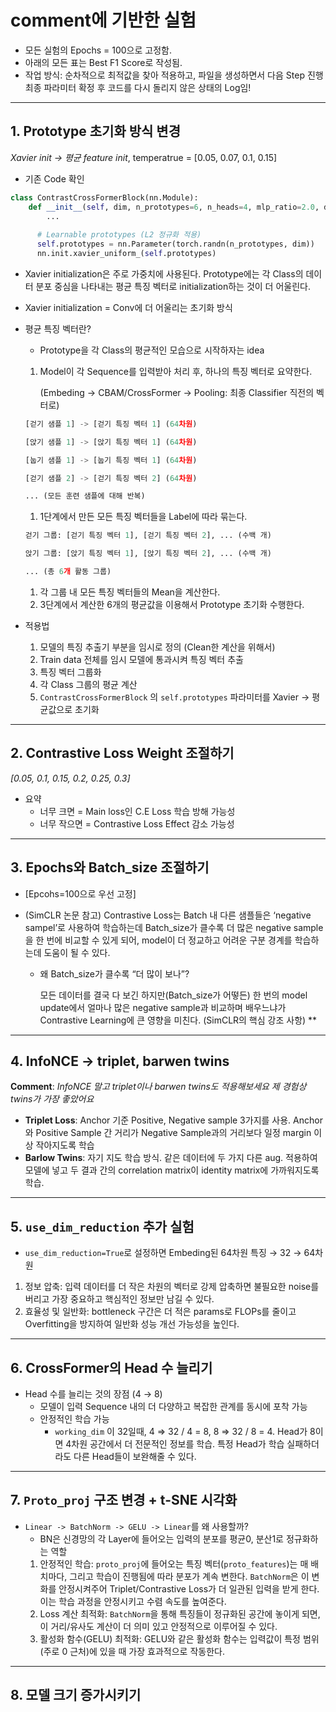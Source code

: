 # comment에 기반한 실험

- 모든 실험의 Epochs = 100으로 고정함.
- 아래의 모든 표는 Best F1 Score로 작성됨.
- 작업 방식: 순차적으로 최적값을 찾아 적용하고, 파일을 생성하면서 다음 Step 진행            최종 파라미터 확정 후 코드를 다시 돌리지 않은 상태의 Log임!

---

## 1. Prototype 초기화 방식 변경

*Xavier init -> 평균 feature init*, temperatrue = [0.05, 0.07, 0.1, 0.15]

- 기존 Code 확인

```python
class ContrastCrossFormerBlock(nn.Module):
	def __init__(self, dim, n_prototypes=6, n_heads=4, mlp_ratio=2.0, dropout=0.1):
		...
		
      # Learnable prototypes (L2 정규화 적용)
      self.prototypes = nn.Parameter(torch.randn(n_prototypes, dim))
      nn.init.xavier_uniform_(self.prototypes)
```

- Xavier initialization은 주로 가중치에 사용된다. Prototype에는 각 Class의 데이터 분포 중심을 나타내는 평균 특징 벡터로 initialization하는 것이 더 어울린다.
- Xavier initialization = Conv에 더 어울리는 초기화 방식
- 평균 특징 벡터란?
    - Prototype을 각 Class의 평균적인 모습으로 시작하자는 idea
    1. Model이 각 Sequence를 입력받아 처리 후, 하나의 특징 벡터로 요약한다. 
        
        (Embeding → CBAM/CrossFormer → Pooling: 최종 Classifier 직전의 벡터로)
        
    
    ```python
    [걷기 샘플 1] -> [걷기 특징 벡터 1] (64차원)
    
    [앉기 샘플 1] -> [앉기 특징 벡터 1] (64차원)
    
    [눕기 샘플 1] -> [눕기 특징 벡터 1] (64차원)
    
    [걷기 샘플 2] -> [걷기 특징 벡터 2] (64차원)
    
    ... (모든 훈련 샘플에 대해 반복)
    ```
    
    1. 1단계에서 만든 모든 특징 벡터들을 Label에 따라 묶는다.
    
    ```python
    걷기 그룹: [걷기 특징 벡터 1], [걷기 특징 벡터 2], ... (수백 개)
    
    앉기 그룹: [앉기 특징 벡터 1], [앉기 특징 벡터 2], ... (수백 개)
    
    ... (총 6개 활동 그룹)
    ```
    
    1. 각 그룹 내 모든 특징 벡터들의 Mean을 계산한다.
    2. 3단계에서 계산한 6개의 평균값을 이용해서 Prototype 초기화 수행한다. 

- 적용법
    1. 모델의 특징 추출기 부분을 임시로 정의 (Clean한 계산을 위해서) 
    2. Train data 전체를 임시 모델에 통과시켜 특징 벡터 추출
    3. 특징 벡터 그룹화
    4. 각 Class 그룹의 평균 계산 
    5. `ContrastCrossFormerBlock` 의 `self.prototypes` 파라미터를 Xavier → 평균값으로 초기화 

---

## 2. Contrastive Loss Weight 조절하기

*[0.05, 0.1, 0.15, 0.2, 0.25, 0.3]*

- 요약
    - 너무 크면 = Main loss인 C.E Loss 학습 방해 가능성
    - 너무 작으면 = Contrastive Loss Effect 감소 가능성

---

## 3. Epochs와 Batch_size 조절하기

- [Epcohs=100으로 우선 고정]

- (SimCLR 논문 참고) Contrastive Loss는 Batch 내 다른 샘플들은 ‘negative sampel’로 사용하여 학습하는데 Batch_size가 클수록 더 많은 negative sample을 한 번에 비교할 수 있게 되어, model이 더 정교하고 어려운 구분 경계를 학습하는데 도움이 될 수 있다.
    - 왜 Batch_size가 클수록 “더 많이 보나”?
        
        모든 데이터를 결국 다 보긴 하지만(Batch_size가 어떻든) 한 번의 model update에서 얼마나 많은 negative sample과 비교하며 배우느냐가 Contrastive Learning에 큰 영향을 미친다. (SimCLR의 핵심 강조 사항) **
        

---

## 4. InfoNCE → triplet, barwen twins

**Comment**: *InfoNCE 말고 triplet이나 barwen twins도 적용해보세요 제 경험상 twins가 가장 좋았어요*

- **Triplet Loss**: Anchor 기준 Positive, Negative sample 3가지를 사용. Anchor와 Positive Sample 간 거리가 Negative Sample과의 거리보다 일정 margin 이상 작아지도록 학습
- **Barlow Twins**: 자기 지도 학습 방식. 같은 데이터에 두 가지 다른 aug. 적용하여 모델에 넣고 두 결과 간의 correlation matrix이 identity matrix에 가까워지도록 학습.

---

## 5. `use_dim_reduction` 추가 실험 

- `use_dim_reduction=True`로 설정하면 Embeding된 64차원 특징 → 32 → 64차원
1. 정보 압축: 입력 데이터를 더 작은 차원의 벡터로 강제 압축하면 불필요한 noise를 버리고 가장 중요하고 핵심적인 정보만 남길 수 있다.
2. 효율성 및 일반화: bottleneck 구간은 더 적은 params로 FLOPs를 줄이고 Overfitting을 방지하여 일반화 성능 개선 가능성을 높인다. 

---

## 6. CrossFormer의 Head 수 늘리기

- Head 수를 늘리는 것의 장점 (4 → 8)
    - 모델이 입력 Sequence 내의 더 다양하고 복잡한 관계를 동시에 포착 가능
    - 안정적인 학습 가능
        - `working_dim` 이 32일때, 4 ⇒ 32 / 4 = 8, 8 ⇒ 32 / 8 = 4. Head가 8이면 4차원 공간에서 더 전문적인 정보를 학습. 특정 Head가 학습 실패하더라도 다른 Head들이 보완해줄 수 있다.

---

## 7. `Proto_proj` 구조 변경 + t-SNE 시각화

- `Linear -> BatchNorm -> GELU -> Linear`를 왜 사용할까?
    - BN은 신경망의 각 Layer에 들어오는 입력의 분포를 평균0, 분산1로 정규화하는 역할
    1. 안정적인 학습: `proto_proj`에 들어오는 특징 벡터(`proto_features`)는 매 배치마다, 그리고 학습이 진행됨에 따라 분포가 계속 변한다. `BatchNorm`은 이 변화를 안정시켜주어 Triplet/Contrastive Loss가 더 일관된 입력을 받게 한다. 이는 학습 과정을 안정시키고 수렴 속도를 높여준다.
    2. Loss 계산 최적화: `BatchNorm`을 통해 특징들이 정규화된 공간에 놓이게 되면, 이 거리/유사도 계산이 더 의미 있고 안정적으로 이루어질 수 있다.
    3. 활성화 함수(GELU) 최적화: GELU와 같은 활성화 함수는 입력값이 특정 범위(주로 0 근처)에 있을 때 가장 효과적으로 작동한다. 

---

## 8. 모델 크기 증가시키기
